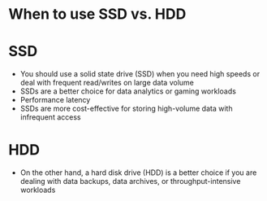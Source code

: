 
# When to use SSD vs. HDD
# SSD
- You should use a solid state drive (SSD) when you need high speeds or deal with frequent read/writes on large data 
  volume
- SSDs are a better choice for data analytics or gaming workloads
- Performance latency
- SSDs are more cost-effective for storing high-volume data with infrequent access
# HDD
- On the other hand, a hard disk drive (HDD) is a better choice if you are dealing with data backups, data archives, or 
  throughput-intensive workloads